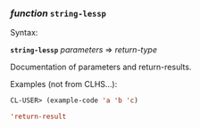 ### <em>function</em> <strong>`string-lessp`</strong>

Syntax:

<strong>`string-lessp`</strong> <em>parameters</em> => <em>return-type</em>

Documentation of parameters and return-results.

Examples (not from CLHS...):

```lisp
CL-USER> (example-code 'a 'b 'c)

'return-result
```

